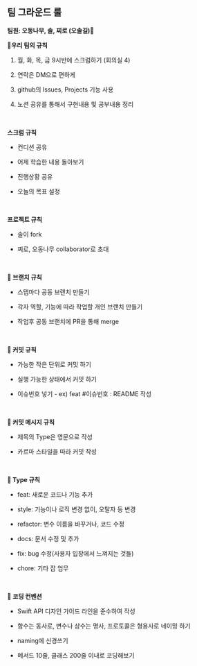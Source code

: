 ## 팀 그라운드 룰

**팀원: 오동나무, 솔, 찌로 (오솔길)🥰**

**🥸우리 팀의 규칙**

1. 월, 화, 목, 금 9시반에 스크럼하기 (회의실 4) 

2. 연락은 DM으로 편하게

3. github의 Issues, Projects 기능 사용

4. 노션 공유를 통해서 구현내용 및 공부내용 정리
<br>

**스크럼 규칙**

- 컨디션 공유

- 어제 학습한 내용 돌아보기

- 진행상황 공유

- 오늘의 목표 설정
<br>

**프로젝트 규칙**

- 솔이 fork

- 찌로, 오동나무 collaborator로 초대
<br>

**🔎 브랜치 규칙**

- 스탭마다 공동 브랜치 만들기

- 각자 역할, 기능에 따라 작업할 개인 브랜치 만들기

- 작업후 공동 브랜치에 PR을 통해 merge
<br>

**🔎 커밋 규칙**

- 가능한 작은 단위로 커밋 하기 

- 실행 가능한 상태에서 커밋 하기

- 이슈번호 넣기 - ex) feat #이슈번호 : README 작성
<br>

**🔎 커밋 메시지 규칙**<br>

- 제목의 Type은 영문으로 작성

- 카르마 스타일을 따라 커밋 작성
<br>

**🔎 Type 규칙**

- feat: 새로운 코드나 기능 추가

- style: 기능이나 로직 변경 없이, 오탈자 등 변경

- refactor: 변수 이름을 바꾸거나, 코드 수정

- docs: 문서 수정 및 추가

- fix: bug 수정(사용자 입장에서 느껴지는 것들)

- chore: 기타 잡 업무
<br>

**🔎 코딩 컨벤션**

- Swift API 디자인 가이드 라인을 준수하여 작성

- 함수는 동사로, 변수나 상수는 명사, 프로토콜은 형용사로 네이밍 하기

- naming에 신경쓰기

- 메서드 10줄, 클래스 200줄 이내로 코딩해보기
